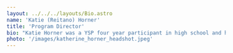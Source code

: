 ```yaml
---
layout: ../../../layouts/Bio.astro
name: 'Katie (Reitano) Horner'
title: 'Program Director'
bio: "Katie Horner was a YSP four year participant in high school and has since served as part of the staff for six years. Katie completed her Master of Divinity degree at Aquinas Institute of Theology and works as a hospital chaplain. She keeps busy with work, the liturgy team at St. Margaret of Scotland parish, and her two children."
photo: '/images/katherine_horner_headshot.jpeg'
---
```

